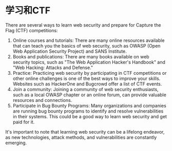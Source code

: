 # 学习和CTF

There are several ways to learn web security and prepare for Capture the Flag (CTF) competitions:

1. Online courses and tutorials: There are many online resources available that can teach you the basics of web security, such as OWASP (Open Web Application Security Project) and SANS Institute.
2. Books and publications: There are many books available on web security topics, such as "The Web Application Hacker's Handbook" and "Web Hacking: Attacks and Defense."
3. Practice: Practicing web security by participating in CTF competitions or other online challenges is one of the best ways to improve your skills. Websites such as HackerOne and Bugcrowd offer a list of CTF events.
4. Join a community: Joining a community of web security enthusiasts, such as a local OWASP chapter or an online forum, can provide valuable resources and connections.
5. Participate in Bug Bounty Programs: Many organizations and companies are running bug bounty programs to identify and resolve vulnerabilities in their systems. This could be a good way to learn web security and get paid for it.

It's important to note that learning web security can be a lifelong endeavor, as new technologies, attack methods, and vulnerabilities are constantly emerging.